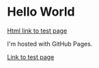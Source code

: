 <html>
  <body>
    <h1>Hello World</h1>    
    <a href="./testpage.md">Html link to test page</a>
    <p>I'm hosted with GitHub Pages.</p>
  </body>
</html>

[Link to test page](./testpage.md)
